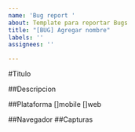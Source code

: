 ```yaml
---
name: 'Bug report '
about: Template para reportar Bugs
title: "[BUG] Agregar nombre"
labels: ''
assignees: ''

---
```


#Titulo

##Descripcion

##Plataforma
[]mobile
[]web

##Navegador
##Capturas
